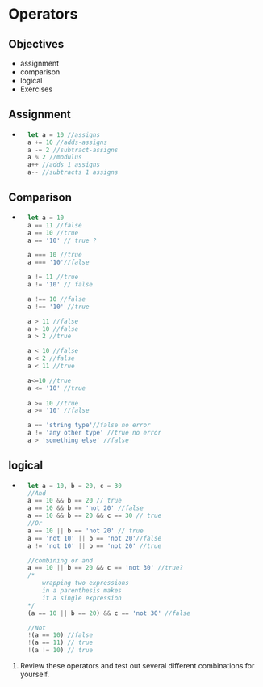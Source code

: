 # Operators

## Objectives
- assignment
- comparison
- logical
- Exercises

## Assignment
- ```js
    let a = 10 //assigns
    a += 10 //adds-assigns
    a -= 2 //subtract-assigns
    a % 2 //modulus
    a++ //adds 1 assigns
    a-- //subtracts 1 assigns

## Comparison
- ```js
    let a = 10
    a == 11 //false
    a == 10 //true
    a == '10' // true ?
  
    a === 10 //true
    a === '10'//false

    a != 11 //true
    a != '10' // false
  
    a !== 10 //false
    a !== '10' //true

    a > 11 //false
    a > 10 //false
    a > 2 //true

    a < 10 //false
    a < 2 //false
    a < 11 //true

    a<=10 //true
    a <= '10' //true
    
    a >= 10 //true
    a >= '10' //false

    a == 'string type'//false no error
    a != 'any other type' //true no error
    a > 'something else' //false

## logical
- ```js
    let a = 10, b = 20, c = 30
    //And
    a == 10 && b == 20 // true
    a == 10 && b == 'not 20' //false
    a == 10 && b == 20 && c == 30 // true
    //Or
    a == 10 || b == 'not 20' // true
    a == 'not 10' || b == 'not 20'//false
    a != 'not 10' || b == 'not 20' //true

    //combining or and
    a == 10 || b == 20 && c == 'not 30' //true?
    /*  
        wrapping two expressions 
        in a parenthesis makes 
        it a single expression
    */
    (a == 10 || b == 20) && c == 'not 30' //false

    //Not
    !(a == 10) //false
    !(a == 11) // true
    !(a != 10) // true

1. Review these operators and test out several different combinations for yourself.
